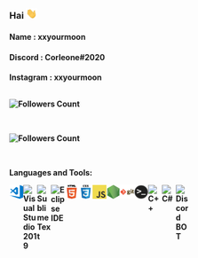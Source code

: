 <br>
<h3 align="left">Hai <img src="https://raw.githubusercontent.com/ABSphreak/ABSphreak/master/gifs/Hi.gif" width="20px" />
<br>
<h4 align="left">Name : xxyourmoon</>
<br>
<h4 align="left">Discord : Corleone#2020</>
<br>
<h4 align="left">Instagram  : xxyourmoon</>
<br>
<br>

![Followers Count](https://img.shields.io/github/followers/xxyourmoon?color=red&logo=Followers&style=for-the-badge)
  
<br>
  
![Followers Count](https://img.shields.io/github/watchers/xxyourmoon/xxyourmoon?color=red&logo=Watchers&style=for-the-badge)

<br>
  
**Languages and Tools:**

<img align="left" alt="Visual Studio Code" width="25px" src="https://raw.githubusercontent.com/github/explore/80688e429a7d4ef2fca1e82350fe8e3517d3494d/topics/visual-studio-code/visual-studio-code.png"/>
<img align="left" alt="Visual Studio 2019" width="25px" src="https://img.icons8.com/color/452/visual-studio-2019.png" />
<img align="left" alt="Sublime Text" width="25px" src="https://upload.wikimedia.org/wikipedia/en/d/d2/Sublime_Text_3_logo.png" />
<img align="left" alt="Eclipse IDE" width="25px" src="https://icons.iconarchive.com/icons/blackvariant/button-ui-app-pack-two/256/Eclipse-icon.png" />
<img align="left" alt="HTML5" width="25px" src="https://raw.githubusercontent.com/github/explore/80688e429a7d4ef2fca1e82350fe8e3517d3494d/topics/html/html.png" />
<img align="left" alt="CSS3" width="25px" src="https://raw.githubusercontent.com/github/explore/80688e429a7d4ef2fca1e82350fe8e3517d3494d/topics/css/css.png" />
<img align="left" alt="JavaScript" width="25px" src="https://raw.githubusercontent.com/github/explore/80688e429a7d4ef2fca1e82350fe8e3517d3494d/topics/javascript/javascript.png" />
<img align="left" alt="Node.js" width="25px" src="https://raw.githubusercontent.com/github/explore/80688e429a7d4ef2fca1e82350fe8e3517d3494d/topics/nodejs/nodejs.png" />
<img align="left" alt="Git" width="25px" src="https://raw.githubusercontent.com/github/explore/80688e429a7d4ef2fca1e82350fe8e3517d3494d/topics/git/git.png" />
<img align="left" alt="Terminal" width="25px" src="https://raw.githubusercontent.com/github/explore/80688e429a7d4ef2fca1e82350fe8e3517d3494d/topics/terminal/terminal.png"/>
<img align="left" alt="C++" width="25px" src="https://upload.wikimedia.org/wikipedia/commons/thumb/1/18/ISO_C%2B%2B_Logo.svg/1822px-ISO_C%2B%2B_Logo.svg.png" />
<img align="left" alt="C#" width="25px" src="https://cdn.jsdelivr.net/npm/@programming-languages-logos/csharp@0.0.0/csharp_256x256.png" />
<img align="left" alt="Discord BOT" width="25px" src="https://toppng.com/uploads/preview/discordbot-bot-discord-11563261320iwm1tpnosh.png"/>
<br>
